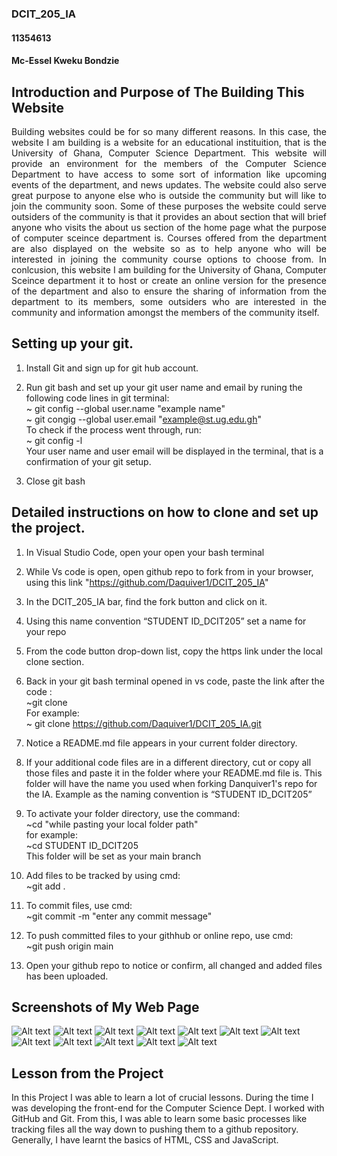 ### DCIT_205_IA
#### 11354613
#### Mc-Essel Kweku Bondzie 

## Introduction and Purpose of The Building This Website
 <p style="text-align: justify;">
 Building websites could be for so many different reasons. In this case, the website I am building is a website for an educational instituition, that is the University of Ghana, Computer Science Department. This website will provide an environment for the members of the Computer Science Department to have access to some sort of information like upcoming events of the department, and news updates. The website could also serve great purpose to anyone else who is outside the community but will like to join the community soon. Some of these purposes the website could serve outsiders of the community is that it provides an about section that will brief anyone who visits the about us section of the home page what the purpose of computer sceince department is. Courses offered from the department are also displayed on the website so as to help anyone who will be interested in joining the community course options to choose from.
 In conlcusion, this website I am building for the University of Ghana, Computer Sceince department it to host or create an online version for the presence of the department and also to ensure the sharing of information from the department to its members, some outsiders who are interested in the community and information amongst the members of the community itself.  </p>

## Setting up your git.
1. Install Git and sign up for git hub account.

2. Run git bash and set up your git user name and email by runing the following code lines in git terminal:<br>
   ~ git config --global user.name "example name"<br>
   ~ git congig --global user.email "example@st.ug.edu.gh"<br>
      To check if the process went through, run:<br>
   ~ git config -l<br>
     Your user name and user email will be displayed in the terminal, that is a confirmation of your git setup.<br>

3. Close git bash<br>

## Detailed instructions on how to clone and set up the project.
 
1. In Visual Studio Code, open your open your bash terminal <br>

2. While Vs code is open, open github repo to fork  from in your browser, using this link "https://github.com/Daquiver1/DCIT_205_IA" <br>

3. In the DCIT_205_IA bar, find the fork button and click on it. <br>

4. Using this name convention “STUDENT ID_DCIT205” set a name for your repo<br>

5. From the code button drop-down list, copy the https link under the local clone section.<br>

6. Back in your git bash terminal opened in vs code, paste the link after the code :<br>
      ~git clone<br>
   For example:<br>
      ~ git clone https://github.com/Daquiver1/DCIT_205_IA.git<br>

7. Notice a README.md file appears in your current folder directory. <br>

8. If your additional code files are in a different directory, cut or copy all those files and paste it in the folder where your README.md file is. This folder will have the name you used when forking Danquiver1's repo for the IA. Example as the naming convention is “STUDENT ID_DCIT205”<br>

8. To activate your folder directory, use the command:<br>
   ~cd "while pasting your local folder path"<br>
   for example:<br>
   ~cd STUDENT ID_DCIT205<br>
   This folder will be set as your main branch<br>

9. Add files to be tracked by using cmd:<br>
   ~git add .<br>

10. To commit files, use cmd:<br>
   ~git commit -m "enter any commit message"<br>

11. To push committed files to your githhub or online repo, use cmd:<br>
   ~git push origin main<br>

12. Open your github repo to notice or confirm, all changed and added files has been uploaded.<br>


## Screenshots of My Web Page

![Alt text](<rmScreenshot 2023-11-28 205953.png>) ![Alt text](<rmScreenshot 2023-11-28 210027.png>) ![Alt text](<rmScreenshot 2023-11-28 210040.png>) ![Alt text](<rmScreenshot 2023-11-28 210100.png>) ![Alt text](<rmScreenshot 2023-11-28 210120.png>) ![Alt text](<rmScreenshot 2023-11-28 210141.png>) ![Alt text](<rmScreenshot 2023-11-28 210157.png>) ![Alt text](<rmScreenshot 2023-11-28 210213.png>) ![Alt text](<rmScreenshot 2023-11-28 210232.png>) ![Alt text](<rmScreenshot 2023-11-28 210253.png>) ![Alt text](<rmScreenshot 2023-11-28 210317.png>) ![Alt text](<rmScreenshot 2023-11-28 210508.png>)

## Lesson from the Project
In this Project I was able to learn a lot of crucial lessons. During the time I was developing the front-end for the Computer Science Dept. I worked with GitHub and Git. From this, I was able to learn some basic processes like tracking files all the way down to pushing them to a github repository. 
Generally, I have learnt the basics of HTML, CSS and JavaScript.